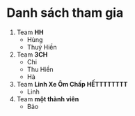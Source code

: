 # Danh sách tham gia

1. Team **HH**
    - Hùng
    - Thuý Hiền
2. Team **3CH**
    - Chi
    - Thu Hiền
    - Hà
3. Team **Linh Xe Ôm Chấp HẾTTTTTTTT**
    - Linh
4. Team **một thành viên**
    - Bảo
  
   
   
